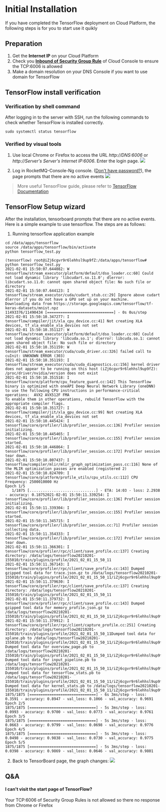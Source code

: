 # Initial Installation

If you have completed the TensorFlow deployment on Cloud Platform, the following steps is for you to start use it quikly

## Preparation

1. Get the **Internet IP** on your Cloud Platform
2. Check you **[Inbound of Security Group Rule](https://support.websoft9.com/docs/faq/tech-instance.html)** of Cloud Console to ensure the TCP:6006 is allowed
3. Make a domain resolution on your DNS Console if you want to use domain for TensorFlow

## TensorFlow install verification

### Verification by shell command

After logging in to the server with SSH, run the following commands to check whether TensorFlow is installed correctly.
```
sudo systemctl status tensorflow
```

### Verified by visual tools

1. Use local Chrome or Firefox to access the URL *http://DNS:6006* or *http://Server's Server's Internet IP:6006*. Enter the login page.
   ![](https://libs.websoft9.com/Websoft9/DocsPicture/en/tensorflow/tensorflow-loginonly-websoft9.png)

2. Log in RocketMQ-Console-Ng console. ([Don't have password?](/stack-accounts.md#tensorflow)), the page prompts that there are no active events 
   ![](https://libs.websoft9.com/Websoft9/DocsPicture/en/rocketmq/rocketmq-console-websoft9.png)

 > More useful TensorFlow guide, please refer to [TensorFlow Documentation](https://www.tensorflow.org/install)

## TensorFlow Setup wizard

After the installation, tensorboard prompts that there are no active events. Here is a simple example to use tensorflow. The steps are as follows:

1. Running tensorflow application example
```
cd /data/apps/tensorflow
source /data/apps/tensorflow/bin/activate
python tensorflow_test.py

(tensorflow) root@iZj6cgvr9r6lehhsl9up9fZ:/data/apps/tensorflow# python tensorflow_test.py
2021-02-01 15:50:07.644082: W tensorflow/stream_executor/platform/default/dso_loader.cc:60] Could not load dynamic library 'libcudart.so.11.0'; dlerror: libcudart.so.11.0: cannot open shared object file: No such file or directory
2021-02-01 15:50:07.644123: I tensorflow/stream_executor/cuda/cudart_stub.cc:29] Ignore above cudart dlerror if you do not have a GPU set up on your machine.
Downloading data from https://storage.googleapis.com/tensorflow/tf-keras-datasets/mnist.npz
11493376/11490434 [==============================] - 0s 0us/step
2021-02-01 15:50:10.347277: I tensorflow/compiler/jit/xla_cpu_device.cc:41] Not creating XLA devices, tf_xla_enable_xla_devices not set
2021-02-01 15:50:10.351127: W tensorflow/stream_executor/platform/default/dso_loader.cc:60] Could not load dynamic library 'libcuda.so.1'; dlerror: libcuda.so.1: cannot open shared object file: No such file or directory
2021-02-01 15:50:10.351159: W tensorflow/stream_executor/cuda/cuda_driver.cc:326] failed call to cuInit: UNKNOWN ERROR (303)
2021-02-01 15:50:10.351193: I tensorflow/stream_executor/cuda/cuda_diagnostics.cc:156] kernel driver does not appear to be running on this host (iZj6cgvr9r6lehhsl9up9fZ): /proc/driver/nvidia/version does not exist
2021-02-01 15:50:10.351518: I tensorflow/core/platform/cpu_feature_guard.cc:142] This TensorFlow binary is optimized with oneAPI Deep Neural Network Library (oneDNN) to use the following CPU instructions in performance-critical operations:  AVX2 AVX512F FMA
To enable them in other operations, rebuild TensorFlow with the appropriate compiler flags.
2021-02-01 15:50:10.351727: I tensorflow/compiler/jit/xla_gpu_device.cc:99] Not creating XLA devices, tf_xla_enable_xla_devices not set
2021-02-01 15:50:10.445424: I tensorflow/core/profiler/lib/profiler_session.cc:136] Profiler session initializing.
2021-02-01 15:50:10.445465: I tensorflow/core/profiler/lib/profiler_session.cc:155] Profiler session started.
2021-02-01 15:50:10.446864: I tensorflow/core/profiler/lib/profiler_session.cc:172] Profiler session tear down.
2021-02-01 15:50:10.807437: I tensorflow/compiler/mlir/mlir_graph_optimization_pass.cc:116] None of the MLIR optimization passes are enabled (registered 2)
2021-02-01 15:50:10.824709: I tensorflow/core/platform/profile_utils/cpu_utils.cc:112] CPU Frequency: 2500010000 Hz
Epoch 1/5
   1/1875 [..............................] - ETA: 14:03 - loss: 2.2938 - accuracy: 0.18752021-02-01 15:50:11.339254: I tensorflow/core/profiler/lib/profiler_session.cc:136] Profiler session initializing.
2021-02-01 15:50:11.339304: I tensorflow/core/profiler/lib/profiler_session.cc:155] Profiler session started.
2021-02-01 15:50:11.345715: I tensorflow/core/profiler/lib/profiler_session.cc:71] Profiler session collecting data.
2021-02-01 15:50:11.354333: I tensorflow/core/profiler/lib/profiler_session.cc:172] Profiler session tear down.
2021-02-01 15:50:11.366301: I tensorflow/core/profiler/rpc/client/save_profile.cc:137] Creating directory: /data/logs/tensorflow20210201-155010/train/plugins/profile/2021_02_01_15_50_11
2021-02-01 15:50:11.367143: I tensorflow/core/profiler/rpc/client/save_profile.cc:143] Dumped gzipped tool data for trace.json.gz to /data/logs/tensorflow20210201-155010/train/plugins/profile/2021_02_01_15_50_11/iZj6cgvr9r6lehhsl9up9fZ.trace.json.gz
2021-02-01 15:50:11.379630: I tensorflow/core/profiler/rpc/client/save_profile.cc:137] Creating directory: /data/logs/tensorflow20210201-155010/train/plugins/profile/2021_02_01_15_50_11
2021-02-01 15:50:11.379732: I tensorflow/core/profiler/rpc/client/save_profile.cc:143] Dumped gzipped tool data for memory_profile.json.gz to /data/logs/tensorflow20210201-155010/train/plugins/profile/2021_02_01_15_50_11/iZj6cgvr9r6lehhsl9up9fZ.memory_profile.json.gz
2021-02-01 15:50:11.379912: I tensorflow/core/profiler/rpc/client/capture_profile.cc:251] Creating directory: /data/logs/tensorflow20210201-155010/train/plugins/profile/2021_02_01_15_50_11Dumped tool data for xplane.pb to /data/logs/tensorflow20210201-155010/train/plugins/profile/2021_02_01_15_50_11/iZj6cgvr9r6lehhsl9up9fZ.xplane.pb
Dumped tool data for overview_page.pb to /data/logs/tensorflow20210201-155010/train/plugins/profile/2021_02_01_15_50_11/iZj6cgvr9r6lehhsl9up9fZ.overview_page.pb
Dumped tool data for input_pipeline.pb to /data/logs/tensorflow20210201-155010/train/plugins/profile/2021_02_01_15_50_11/iZj6cgvr9r6lehhsl9up9fZ.input_pipeline.pb
Dumped tool data for tensorflow_stats.pb to /data/logs/tensorflow20210201-155010/train/plugins/profile/2021_02_01_15_50_11/iZj6cgvr9r6lehhsl9up9fZ.tensorflow_stats.pb
Dumped tool data for kernel_stats.pb to /data/logs/tensorflow20210201-155010/train/plugins/profile/2021_02_01_15_50_11/iZj6cgvr9r6lehhsl9up9fZ.kernel_stats.pb
1875/1875 [==============================] - 6s 3ms/step - loss: 0.3591 - accuracy: 0.8947 - val_loss: 0.1066 - val_accuracy: 0.9691
Epoch 2/5
1875/1875 [==============================] - 5s 3ms/step - loss: 0.0993 - accuracy: 0.9700 - val_loss: 0.0773 - val_accuracy: 0.9761
Epoch 3/5
1875/1875 [==============================] - 5s 3ms/step - loss: 0.0663 - accuracy: 0.9799 - val_loss: 0.0698 - val_accuracy: 0.9776
Epoch 4/5
1875/1875 [==============================] - 5s 3ms/step - loss: 0.0498 - accuracy: 0.9838 - val_loss: 0.0730 - val_accuracy: 0.9775
Epoch 5/5
1875/1875 [==============================] - 5s 3ms/step - loss: 0.0398 - accuracy: 0.9869 - val_loss: 0.0646 - val_accuracy: 0.9801
```
2. Back to TensorBoard page, the graph changes:
 ![](https://libs.websoft9.com/Websoft9/DocsPicture/en/rocketmq/rocketmq-sampletest-websoft9.png)


## Q&A

#### I can't visit the start page of TensorFlow?

Your TCP:6006 of Security Group Rules is not allowed so there no response from Chrome or Firefox